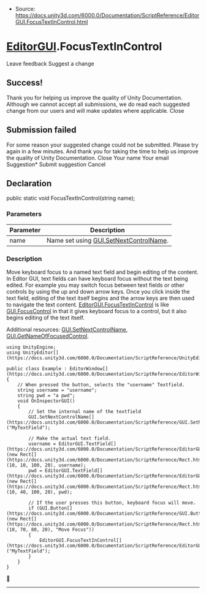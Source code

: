 * Source: https://docs.unity3d.com/6000.0/Documentation/ScriptReference/EditorGUI.FocusTextInControl.html

#  [EditorGUI](https://docs.unity3d.com/6000.0/Documentation/ScriptReference/EditorGUI.html).FocusTextInControl
Leave feedback
Suggest a change
## Success!
Thank you for helping us improve the quality of Unity Documentation. Although we cannot accept all submissions, we do read each suggested change from our users and will make updates where applicable.
Close
## Submission failed
For some reason your suggested change could not be submitted. Please <a>try again</a> in a few minutes. And thank you for taking the time to help us improve the quality of Unity Documentation.
Close
Your name Your email Suggestion* Submit suggestion
Cancel
## Declaration
public static void FocusTextInControl(string name); 
### Parameters
Parameter | Description  
---|---  
name | Name set using [GUI.SetNextControlName](https://docs.unity3d.com/6000.0/Documentation/ScriptReference/GUI.SetNextControlName.html).  
### Description
Move keyboard focus to a named text field and begin editing of the content.
In Editor GUI, text fields can have keyboard focus without the text being edited. For example you may switch focus between text fields or other controls by using the up and down arrow keys. Once you click inside the text field, editing of the text itself begins and the arrow keys are then used to navigate the text content. [EditorGUI.FocusTextInControl](https://docs.unity3d.com/6000.0/Documentation/ScriptReference/EditorGUI.FocusTextInControl.html) is like [GUI.FocusControl](https://docs.unity3d.com/6000.0/Documentation/ScriptReference/GUI.FocusControl.html) in that it gives keyboard focus to a control, but it also begins editing of the text itself.  
  
Additional resources: [GUI.SetNextControlName](https://docs.unity3d.com/6000.0/Documentation/ScriptReference/GUI.SetNextControlName.html), [GUI.GetNameOfFocusedControl](https://docs.unity3d.com/6000.0/Documentation/ScriptReference/GUI.GetNameOfFocusedControl.html).
```
using UnityEngine;
using UnityEditor[](https://docs.unity3d.com/6000.0/Documentation/ScriptReference/UnityEditor.html);  
  
public class Example : EditorWindow[](https://docs.unity3d.com/6000.0/Documentation/ScriptReference/EditorWindow.html)
{
    // When pressed the button, selects the "username" Textfield.
    string username = "username";
    string pwd = "a pwd";
    void OnInspectorGUI()
    {
        // Set the internal name of the textfield
        GUI.SetNextControlName[](https://docs.unity3d.com/6000.0/Documentation/ScriptReference/GUI.SetNextControlName.html)("MyTextField");  
  
        // Make the actual text field.
        username = EditorGUI.TextField[](https://docs.unity3d.com/6000.0/Documentation/ScriptReference/EditorGUI.TextField.html)(new Rect[](https://docs.unity3d.com/6000.0/Documentation/ScriptReference/Rect.html)(10, 10, 100, 20), username);
        pwd = EditorGUI.TextField[](https://docs.unity3d.com/6000.0/Documentation/ScriptReference/EditorGUI.TextField.html)(new Rect[](https://docs.unity3d.com/6000.0/Documentation/ScriptReference/Rect.html)(10, 40, 100, 20), pwd);  
  
        // If the user presses this button, keyboard focus will move.
        if (GUI.Button[](https://docs.unity3d.com/6000.0/Documentation/ScriptReference/GUI.Button.html)(new Rect[](https://docs.unity3d.com/6000.0/Documentation/ScriptReference/Rect.html)(10, 70, 80, 20), "Move Focus"))
        {
            EditorGUI.FocusTextInControl[](https://docs.unity3d.com/6000.0/Documentation/ScriptReference/EditorGUI.FocusTextInControl.html)("MyTextField");
        }
    }
}

```

* * *
